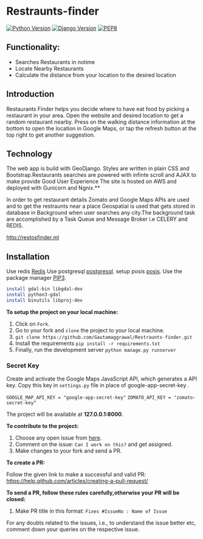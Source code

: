 # Restraunts-finder


[![Python Version](https://img.shields.io/badge/python-3.7-brightgreen.svg)](https://python.org)
[![Django Version](https://img.shields.io/badge/django-2.2-brightgreen.svg)](https://djangoproject.com)
[![PEP8](https://img.shields.io/badge/code%20style-pep8-orange.svg)](https://www.python.org/dev/peps/pep-0008/)

## Functionality:
* Searches Restaurants in notime
* Locate Nearby Restaurants
* Calculate the distance from your location to the desired location 

## Introduction
Restaurants Finder helps you decide where to have eat food by  picking a restaurant in your area. Open the website and desired location to get a random restaurant nearby. Press on the walking distance information at the bottom to open the location in Google Maps, or tap the refresh button at the top right to get another suggestion.

## Technology
The web app is build with GeoDjango. Styles are written in plain CSS and Bootstrap.Restaurants searches are powered with infinte scroll and AJAX to make provide Good User Experience 
The site is hosted on AWS and deployed with Gunicorn and Ngnix.**

In order to get restaurant details Zomato  and Google Maps APIs  are used and to get the restraunts near a place Geospatial is used that gets stored in database in Background when user searches any city.The background task are accomplished by a Task Queue and Message Broker i.e CELERY and REDIS.

http://restosfinder.ml

## Installation
Use redis [Redis](https://www.digitalocean.com/community/tutorials/how-to-install-and-secure-redis-on-ubuntu-18-04how-to-install-elasticsearch-logstash-and-kibana-elastic-stack-on-ubuntu-18-04)
Use postgresql [postgresql](https://www.digitalocean.com/community/tutorials/how-to-use-postgresql-with-your-django-application-on-ubuntu-16-04).
setup posis [posis](https://www.digitalocean.com/community/tutorials/how-to-install-and-configure-postgis-on-ubuntu-14-04).
Use the package manager [PIP3](https://pip.pypa.io/en/stable/).

```bash
install gdal-bin libgdal-dev
install python3-gdal
install binutils libproj-dev
```
**To setup the project on your local machine:**

1. Click on `Fork`.
2. Go to your fork and `clone` the project to your local machine.
3. `git clone https://github.com/Gautamaggrawal/Restraunts-finder.git`
4. Install the requirements `pip install -r requirements.txt`
5. Finally, run the development server `python manage.py runserver`

### Secret Key

Create and activate the Google Maps JavaScript API, which generates a API key. Copy this key in ```settings.py``` file in place of google-app-secret-key .

```GOOGLE_MAP_API_KEY = "google-app-secret-key"```
```ZOMATO_API_KEY = "zomato-secret-key"```


The project will be available at **127.0.0.1:8000**.


**To contribute to the project:**

1. Choose any open issue from [here](https://github.com/Gautamaggrawal/Restraunts-finder). 
2. Comment on the issue: `Can I work on this?` and get assigned.
3. Make changes to your fork and send a PR.

**To create a PR:**

Follow the given link to make a successful and valid PR: https://help.github.com/articles/creating-a-pull-request/

**To send a PR, follow these rules carefully,**otherwise your PR will be closed**:**

1. Make PR title in this format: `Fixes #IssueNo : Name of Issue`

For any doubts related to the issues, i.e., to understand the issue better etc, comment down your queries on the respective issue.

